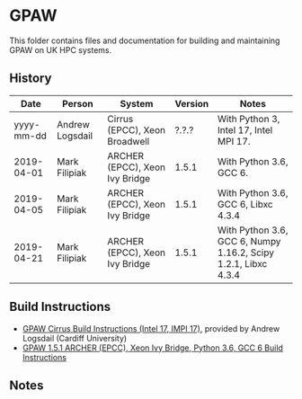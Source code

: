 GPAW
====

This folder contains files and documentation for building and maintaining GPAW on UK
HPC systems.

History
-------

 Date | Person | System | Version | Notes
 ---- | ------ | ------ | ------- | -----
 yyyy-mm-dd | Andrew Logsdail | Cirrus (EPCC), Xeon Broadwell | ?.?.? | With Python 3, Intel 17, Intel MPI 17.
 2019-04-01 | Mark Filipiak | ARCHER (EPCC), Xeon Ivy Bridge | 1.5.1 | With Python 3.6, GCC 6.
 2019-04-05 | Mark Filipiak | ARCHER (EPCC), Xeon Ivy Bridge | 1.5.1 | With Python 3.6, GCC 6, Libxc 4.3.4
 2019-04-21 | Mark Filipiak | ARCHER (EPCC), Xeon Ivy Bridge | 1.5.1 | With Python 3.6, GCC 6, Numpy 1.16.2, Scipy 1.2.1, Libxc 4.3.4

Build Instructions
------------------

* [GPAW Cirrus Build Instructions (Intel 17, IMPI 17)](build_gpaw_intel17_impi17_cirrus.md), provided by Andrew Logsdail (Cardiff University)
* [GPAW 1.5.1 ARCHER (EPCC), Xeon Ivy Bridge, Python 3.6, GCC 6 Build Instructions](1.5.1_ARCHER_IvyBridge_python3_gcc6/README.md)

Notes
-----

